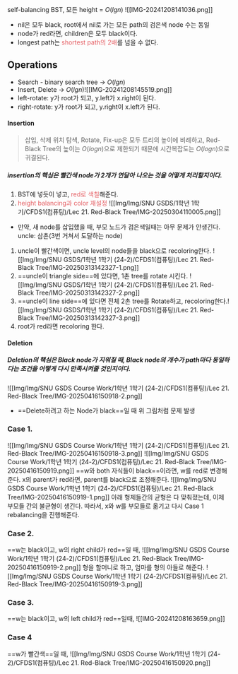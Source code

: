 self-balancing BST, 모든 height = $O(lgn)$
![[IMG-20241208141036.png]]
- nil은 모두 black, root에서 nil로 가는 모든 path의 검은색 node 수는 동일
- node가 red라면, children은 모두 black이다. 
- longest path는 <span style="color:rgb(229, 93, 98)">shortest path의 2배</span>를 넘을 수 없다. 

## Operations
- Search - binary search tree
  → $O(lgn)$
 - Insert, Delete → $O(lgn)$![[IMG-20241208145519.png]]
 - left-rotate: y가 root가 되고, y.left가 x.right이 된다. 
 - right-rotate: y가 root가 되고, y.right이 x.left가 된다. 
#### Insertion
> 삽입, 삭제 위치 탐색, Rotate, Fix-up은 모두 트리의 높이에 비례하고, Red-Black Tree의 높이는 $O(logn)$으로 제한되기 때문에 시간복잡도는 $O(logn)$으로 귀결된다. 
##### insertion의 핵심은 빨간색 node가 2개가 연달아 나오는 것을 어떻게 처리할지이다. 
1. BST에 넣듯이 넣고, <span style="color:rgb(229, 93, 98)">red로 색칠</span>해준다. 
2. <span style="color:rgb(229, 93, 98)">height balancing과 color 재설정</span> ![[Img/Img/SNU GSDS/1학년 1학기/CFDS1(컴퓨팅)/Lec 21. Red-Black Tree/IMG-20250304110005.png]]
- 만약, 새 node를 삽입했을 때, 부모 노드가 검은색일때는 아무 문제가 안생긴다. 
	uncle: 삼촌(3번 거쳐서 도달하는 node)
1. uncle이 빨간색이면, uncle level의 node들을 black으로 recoloring한다. ![[Img/Img/SNU GSDS/1학년 1학기 (24-2)/CFDS1(컴퓨팅)/Lec 21. Red-Black Tree/IMG-20250313142327-1.png]]
2. ==uncle이 triangle side==에 있다면, 1촌 tree를 rotate 시킨다. ![[Img/Img/SNU GSDS/1학년 1학기 (24-2)/CFDS1(컴퓨팅)/Lec 21. Red-Black Tree/IMG-20250313142327-2.png]]
3. ==uncle이 line side==에 있다면 전체 2촌 tree를 Rotate하고, recoloring한다.![[Img/Img/SNU GSDS/1학년 1학기 (24-2)/CFDS1(컴퓨팅)/Lec 21. Red-Black Tree/IMG-20250313142327-3.png]]
4. root가 red라면 recoloring 한다. 

#### Deletion
##### Deletion의 핵심은 Black node가 지워질 때, Black node의 개수가 path마다 동일하다는 조건을 어떻게 다시 만족시켜줄 것인지이다. 
![[Img/Img/SNU GSDS Course Work/1학년 1학기 (24-2)/CFDS1(컴퓨팅)/Lec 21. Red-Black Tree/IMG-20250416150918-2.png]]
- ==Delete하려고 하는 Node가 black==일 때 위 그림처럼 문제 발생
### Case 1. 
![[Img/Img/SNU GSDS Course Work/1학년 1학기 (24-2)/CFDS1(컴퓨팅)/Lec 21. Red-Black Tree/IMG-20250416150918-3.png]]
![[Img/Img/SNU GSDS Course Work/1학년 1학기 (24-2)/CFDS1(컴퓨팅)/Lec 21. Red-Black Tree/IMG-20250416150919.png]]
==w와 both 자식들이 black==이라면, w를 red로 변경해준다. 
x의 parent가 red라면, parent를 black으로 조정해준다. 
![[Img/Img/SNU GSDS Course Work/1학년 1학기 (24-2)/CFDS1(컴퓨팅)/Lec 21. Red-Black Tree/IMG-20250416150919-1.png]]
아래 형제들간의 균형은 다 맞춰졌는데, 이제 부모들 간의 불균형이 생긴다. 
따라서, x와 w를 부모들로 옮기고 다시 Case 1 rebalancing을 진행해준다. 

### Case 2. 
==w는 black이고, w의 right child가 red==일 때, 
![[Img/Img/SNU GSDS Course Work/1학년 1학기 (24-2)/CFDS1(컴퓨팅)/Lec 21. Red-Black Tree/IMG-20250416150919-2.png]]
형을 할머니로 하고, 엄마를 형의 아들로 해준다. 
![[Img/Img/SNU GSDS Course Work/1학년 1학기 (24-2)/CFDS1(컴퓨팅)/Lec 21. Red-Black Tree/IMG-20250416150919-3.png]]
### Case 3. 
==w는 black이고, w의 left child가 red==일때, 
![[IMG-20241208163659.png]]
### Case 4 
==w가 빨간색==일 때, 
![[Img/Img/SNU GSDS Course Work/1학년 1학기 (24-2)/CFDS1(컴퓨팅)/Lec 21. Red-Black Tree/IMG-20250416150920.png]]